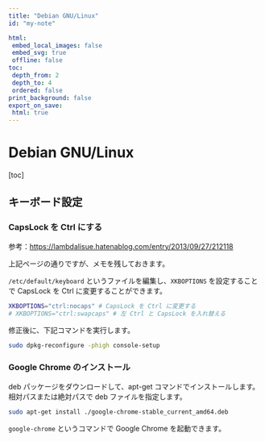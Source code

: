 ```yaml
---
title: "Debian GNU/Linux"
id: "my-note"

html:
 embed_local_images: false
 embed_svg: true
 offline: false
toc:
 depth_from: 2
 depth_to: 4
 ordered: false
print_background: false
export_on_save:
 html: true
---
```


<!-- @import "../less/common.less" -->

# Debian GNU/Linux

[toc]

## キーボード設定

### CapsLock を Ctrl にする

参考：<https://lambdalisue.hatenablog.com/entry/2013/09/27/212118>

上記ページの通りですが、メモを残しておきます。

`/etc/default/keyboard` というファイルを編集し、`XKBOPTIONS` を設定することで CapsLock を Ctrl に変更することができます。

``` sh
XKBOPTIONS="ctrl:nocaps" # CapsLock を Ctrl に変更する
# XKBOPTIONS="ctrl:swapcaps" # 左 Ctrl と CapsLock を入れ替える
```

修正後に、下記コマンドを実行します。

``` sh
sudo dpkg-reconfigure -phigh console-setup
```

### Google Chrome のインストール

deb パッケージをダウンロードして、apt-get コマンドでインストールします。
相対パスまたは絶対パスで deb ファイルを指定します。

``` sh
sudo apt-get install ./google-chrome-stable_current_amd64.deb
```

`google-chrome` というコマンドで Google Chrome を起動できます。
